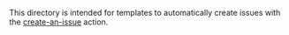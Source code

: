 This directory is intended for templates to automatically create issues with the [create-an-issue](https://github.com/JasonEtco/create-an-issue) action.
